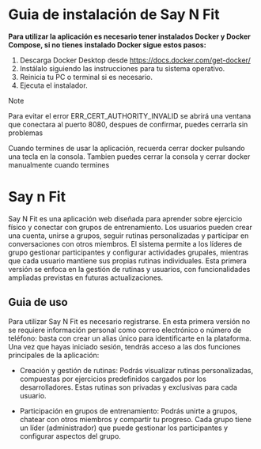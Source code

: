 # Guia de instalación de Say N Fit

**Para utilizar la aplicación es necesario tener instalados Docker y Docker Compose, si no tienes instalado Docker sigue estos pasos:**

1. Descarga Docker Desktop desde <https://docs.docker.com/get-docker/>
2. Instálalo siguiendo las instrucciones para tu sistema operativo.
3. Reinicia tu PC o terminal si es necesario.
4. Ejecuta el instalador.

> [!NOTE]
> Para evitar el error ERR_CERT_AUTHORITY_INVALID se abrirá una ventana que conectara al puerto 8080, despues de confirmar, puedes cerrarla sin problemas

Cuando termines de usar la aplicación, recuerda cerrar docker pulsando una tecla en la consola. Tambien puedes cerrar la consola y cerrar docker manualmente cuando termines

# Say n Fit
Say N Fit es una aplicación web diseñada para aprender sobre ejercicio físico y conectar con grupos de entrenamiento. Los usuarios pueden crear una cuenta, unirse a grupos, seguir rutinas personalizadas y participar en conversaciones con otros miembros. El sistema permite a los líderes de grupo gestionar participantes y configurar actividades grupales, mientras que cada usuario mantiene sus propias rutinas individuales.
Esta primera versión se enfoca en la gestión de rutinas y usuarios, con funcionalidades ampliadas previstas en futuras actualizaciones.

## Guia de uso

Para utilizar Say N Fit es necesario registrarse. En esta primera versión no se requiere información personal como correo electrónico o número de teléfono: basta con crear un alias único para identificarte en la plataforma.
Una vez que hayas iniciado sesión, tendrás acceso a las dos funciones principales de la aplicación:
- Creación y gestión de rutinas: Podrás visualizar rutinas personalizadas, compuestas por ejercicios predefinidos cargados por los desarrolladores. Estas rutinas son privadas y exclusivas para cada usuario.

- Participación en grupos de entrenamiento: Podrás unirte a grupos, chatear con otros miembros y compartir tu progreso. Cada grupo tiene un líder (administrador) que puede gestionar los participantes y configurar aspectos del grupo.
